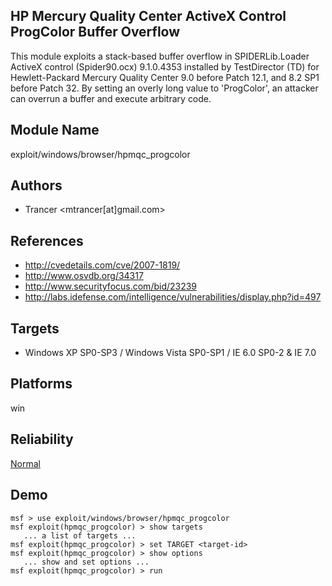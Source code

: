 ## HP Mercury Quality Center ActiveX Control ProgColor Buffer Overflow

This module exploits a stack-based buffer overflow in 
SPIDERLib.Loader ActiveX control (Spider90.ocx) 9.1.0.4353 
installed by TestDirector (TD) for Hewlett-Packard Mercury 
Quality Center 9.0 before Patch 12.1, and 8.2 SP1 before 
Patch 32. By setting an overly long value to 'ProgColor', an 
attacker can overrun a buffer and execute arbitrary code.


## Module Name
exploit/windows/browser/hpmqc_progcolor

## Authors
* Trancer <mtrancer[at]gmail.com>


## References
* http://cvedetails.com/cve/2007-1819/
* http://www.osvdb.org/34317
* http://www.securityfocus.com/bid/23239
* http://labs.idefense.com/intelligence/vulnerabilities/display.php?id=497



## Targets
* Windows XP SP0-SP3 / Windows Vista SP0-SP1 / IE 6.0 SP0-2 & IE 7.0


## Platforms
win

## Reliability
[Normal](https://github.com/rapid7/metasploit-framework/wiki/Exploit-Ranking)

## Demo

```
msf > use exploit/windows/browser/hpmqc_progcolor
msf exploit(hpmqc_progcolor) > show targets
   ... a list of targets ...
msf exploit(hpmqc_progcolor) > set TARGET <target-id>
msf exploit(hpmqc_progcolor) > show options
   ... show and set options ...
msf exploit(hpmqc_progcolor) > run
```
    
    